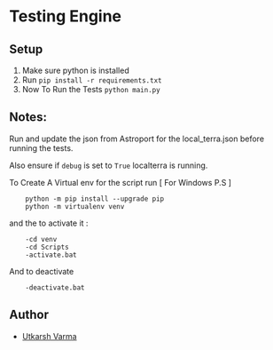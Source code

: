 # Testing Engine

## Setup

1. Make sure python is installed
2. Run `pip install -r requirements.txt`
3. Now To Run the Tests `python main.py`

## Notes:

Run and update the json from Astroport for the local_terra.json before running the tests.

Also ensure if `debug` is set to `True` localterra is running.

To Create A Virtual env for the script run [ For Windows P.S ]

        python -m pip install --upgrade pip
        python -m virtualenv venv 

and the to activate it :

        -cd venv
        -cd Scripts
        -activate.bat

And to deactivate

        -deactivate.bat

## Author

- [Utkarsh Varma](https://github.com/UvRoxx)